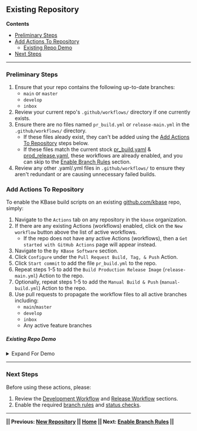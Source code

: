 ## Existing Repository

**Contents**

- [Preliminary Steps](#preliminary-steps)
- [Add Actions To Repository](#add-actions-to-repository)
   -  [Existing Repo Demo](#existing-repo-demo)
- [Next Steps](https://github.com/jsfillman/kbase-build-guide/blob/main/guide/existing-repository.md#next-steps)
---


### Preliminary Steps 

1. Ensure that your repo contains the following up-to-date branches:
   - `main` or `master`
   - `develop`
   - `inbox`
2. Review your current repo's `.github/workflows/` directory if one currently exists.
3. Ensure there are no files named `pr_build.yml` or `release-main.yml` in the `.github/workflows/` directory.
   - If these files aleady exist, they can't be added using the [Add Actions To Repository](https://github.com/jsfillman/kbase-build-guide/blob/main/guide/existing-repository.md#add-actions-to-repository) steps below.
   - If these files match the current stock [pr_build.yaml](https://github.com/kbase/.github/blob/main/workflow-templates/pr_build.yaml) & [prod_release.yaml](https://github.com/kbase/.github/blob/main/workflow-templates/prod_release.yaml), these workflows are already enabled, and you can skip to the [Enable Branch Rules](enable-branch-rules.md) section.
4. Review any other .yaml/.yml files in `.github/workflows/` to ensure they aren't redundant or are causing unnecessary failed builds.

### Add Actions To Repository

To enable the KBase build scripts on an existing [github.com/kbase](https://github.com/kbase) repo, simply:

1. Navigate to the `Actions` tab on any repository in the `kbase` organization.
2. If there are any existing Actions (workflows) enabled, click on the `New workflow` button above the list of active workflows.
   - If the repo does not have any active Actions (workflows), then a `Get started with GitHub Actions` page will appear instead.
3. Navigate to the `By KBase Software` section.
4. Click `Configure` under the `Pull Request Build, Tag, & Push` Action.
5. Click `Start commit` to add the file `pr_build.yml` to the repo.
6. Repeat steps 1-5 to add the `Build Production Release Image` (`release-main.yml`) Action to the repo.
7. Optionally, repeat steps 1-5 to add the `Manual Build & Push` (`manual-build.yml`) Action to the repo.
8. Use pull requests to propagate the workflow files to all active branches including: 
   - `main`/`master` 
   - `develop`
   - `inbox`
   - Any active feature branches

##### Existing Repo Demo

<!-- This code creates a simple dropdown -->
<details>
<summary>Expand For Demo</summary>

![ExistingRepo](https://user-images.githubusercontent.com/6155956/164335446-ae459f62-28e6-4089-9acb-4e22719e83be.gif)

</details>

---

### Next Steps


Before using these actions, please:

1. Review the [Development Workflow](development-workflow.md) and [Release Workflow](release-workflow.md) sections.
2. Enable the required [branch rules](enable-branch-rules.md) and [status checks](https://github.com/kbase/.github/blob/DEVOPS-803-DocUpdates/guide/enable-branch-rules.md#require-status-checks).


---
**|| Previous: [New Repository](new-repository.md) || [Home](README.md) || Next: [Enable Branch Rules](enable-branch-rules.md) ||**
